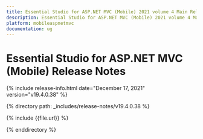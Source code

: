 ```yaml
---
title: Essential Studio for ASP.NET MVC (Mobile) 2021 volume 4 Main Release Notes  
description: Essential Studio for ASP.NET MVC (Mobile) 2021 volume 4 Main Release Notes  
platform: mobileaspnetmvc
documentation: ug
---
```


# Essential Studio for ASP.NET MVC (Mobile)  Release Notes  

{% include release-info.html date="December 17, 2021"  version="v19.4.0.38" %} 


{% directory path: _includes/release-notes/v19.4.0.38 %}

{% include {{file.url}} %}

{% enddirectory %}